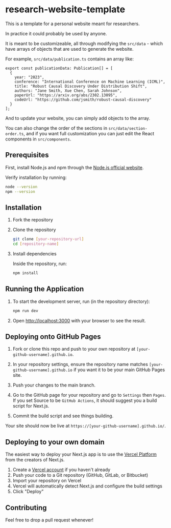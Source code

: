 # research-website-template

This is a template for a personal website meant for researchers.

In practice it could probably be used by anyone. 

It is meant to be customizeable, all through modifying the `src/data` - which have arrays of objects that are used to generate the website.

For example, `src/data/publication.ts` contains an array like:
```
export const publicationData: Publication[] = [
  {
    year: "2023",
    conference: "International Conference on Machine Learning (ICML)",
    title: "Robust Causal Discovery Under Distribution Shift",
    authors: "Jane Smith, Xue Chen, Sarah Johnson",
    paperUrl: "https://arxiv.org/abs/2302.13095",
    codeUrl: "https://github.com/jsmith/robust-causal-discovery"
  }
];
```

And to update your website, you can simply add objects to the array.

You can also change the order of the sections in `src/data/section-order.ts`, and if you want full customization you can just edit the React components in `src/components`.

## Prerequisites

First, install Node.js and npm through the [Node.js official website](https://nodejs.org/).

Verify installation by running:
```bash
node --version
npm --version
```

## Installation

1. Fork the repository

2. Clone the repository
   ```bash
   git clone [your-repository-url]
   cd [repository-name]
   ```

3. Install dependencies

    Inside the repository, run:
   ```bash
   npm install
   ```

## Running the Application

1. To start the development server, run (in the repository directory):
   ```bash
   npm run dev
   ```

2. Open [http://localhost:3000](http://localhost:3000) with your browser to see the result.


## Deploying onto GitHub Pages

1. Fork or clone this repo and push to your own repository at `[your-github-username].github.io`.

2. In your repository settings, ensure the repository name matches `[your-github-username].github.io` if you want it to be your main GitHub Pages site.

3. Push your changes to the main branch.

4. Go to the GitHub page for your repository and go to `Settings` then `Pages`. If you set Source to be `GitHub Actions`, it should suggest you a build script for Next.js.

5. Commit the build script and see things building.

Your site should now be live at `https://[your-github-username].github.io/`.


## Deploying to your own domain

The easiest way to deploy your Next.js app is to use the [Vercel Platform](https://vercel.com/) from the creators of Next.js.

1. Create a [Vercel account](https://vercel.com/signup) if you haven't already
2. Push your code to a Git repository (GitHub, GitLab, or Bitbucket)
3. Import your repository on Vercel
4. Vercel will automatically detect Next.js and configure the build settings
5. Click "Deploy"

## Contributing

Feel free to drop a pull request whenever!
